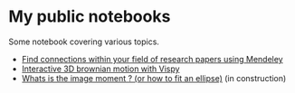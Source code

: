 # My public notebooks

Some notebook covering various topics.

- [Find connections within your field of research papers using Mendeley](biblio_connections/digger.ipynb)
- [Interactive 3D brownian motion with Vispy](vispy_brownian/vispy_brownian.ipynb)
- [Whats is the image moment ? (or how to fit an ellipse)](fit_ellipse/fit_ellipse.ipynb) (in construction)
